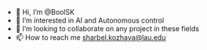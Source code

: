 - 👋 Hi, I’m @BoolSK
- 👀 I’m interested in AI and Autonomous control
- 💞️ I’m looking to collaborate on any project in these fields
- 📫 How to reach me sharbel.kozhaya@lau.edu

<!---
BoolSK/BoolSK is a ✨ special ✨ repository because its `README.md` (this file) appears on your GitHub profile.
You can click the Preview link to take a look at your changes.
--->
